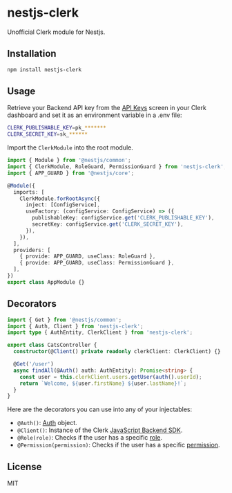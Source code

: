 # nestjs-clerk

Unofficial Clerk module for Nestjs.

## Installation

```bash
npm install nestjs-clerk
```

## Usage

Retrieve your Backend API key from the [API Keys](https://dashboard.clerk.com/last-active?path=api-keys) screen in your Clerk dashboard and set it as an environment variable in a .env file:

```sh
CLERK_PUBLISHABLE_KEY=pk_*******
CLERK_SECRET_KEY=sk_******
```

Import the `ClerkModule` into the root module.

```ts
import { Module } from '@nestjs/common';
import { ClerkModule, RoleGuard, PermissionGuard } from 'nestjs-clerk';
import { APP_GUARD } from '@nestjs/core';

@Module({
  imports: [
    ClerkModule.forRootAsync({
      inject: [ConfigService],
      useFactory: (configService: ConfigService) => ({
        publishableKey: configService.get('CLERK_PUBLISHABLE_KEY'),
        secretKey: configService.get('CLERK_SECRET_KEY'),
      }),
    }),
  ],
  providers: [
    { provide: APP_GUARD, useClass: RoleGuard },
    { provide: APP_GUARD, useClass: PermissionGuard },
  ],
})
export class AppModule {}
```

## Decorators

```ts
import { Get } from '@nestjs/common';
import { Auth, Client } from 'nestjs-clerk';
import type { AuthEntity, ClerkClient } from 'nestjs-clerk';

export class CatsController {
  constructor(@Client() private readonly clerkClient: ClerkClient) {}

  @Get('/user')
  async findAll(@Auth() auth: AuthEntity): Promise<string> {
    const user = this.clerkClient.users.getUser(auth().userId);
    return `Welcome, ${user.firstName} ${user.lastName}!`;
  }
}
```

Here are the decorators you can use into any of your injectables:

- `@Auth()`: [Auth](https://clerk.com/docs/references/backend/types/auth-object) object.
- `@Client()`: Instance of the Clerk [JavaScript Backend SDK](https://clerk.com/docs/references/backend/overview).
- `@Role(role)`: Checks if the user has a specific [role](https://clerk.com/docs/organizations/roles-permissions#roles).
- `@Permission(permission)`: Checks if the user has a specific [permission](https://clerk.com/docs/organizations/roles-permissions#permissions).

## License

MIT
